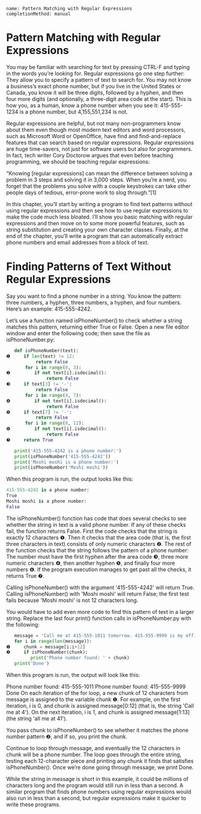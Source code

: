```ngMeta
name: Pattern Matching with Regular Expressions
completionMethod: manual
```

# Pattern Matching with Regular Expressions
You may be familiar with searching for text by pressing CTRL-F and typing in the words you’re looking for. Regular expressions go one step further: They allow you to specify a pattern of text to search for. You may not know a business’s exact phone number, but if you live in the United States or Canada, you know it will be three digits, followed by a hyphen, and then four more digits (and optionally, a three-digit area code at the start). This is how you, as a human, know a phone number when you see it: 415-555-1234 is a phone number, but 4,155,551,234 is not.

Regular expressions are helpful, but not many non-programmers know about them even though most modern text editors and word processors, such as Microsoft Word or OpenOffice, have find and find-and-replace features that can search based on regular expressions. Regular expressions are huge time-savers, not just for software users but also for programmers. In fact, tech writer Cory Doctorow argues that even before teaching programming, we should be teaching regular expressions:

“Knowing [regular expressions] can mean the difference between solving a problem in 3 steps and solving it in 3,000 steps. When you’re a nerd, you forget that the problems you solve with a couple keystrokes can take other people days of tedious, error-prone work to slog through.”[1]

In this chapter, you’ll start by writing a program to find text patterns without using regular expressions and then see how to use regular expressions to make the code much less bloated. I’ll show you basic matching with regular expressions and then move on to some more powerful features, such as string substitution and creating your own character classes. Finally, at the end of the chapter, you’ll write a program that can automatically extract phone numbers and email addresses from a block of text.

# Finding Patterns of Text Without Regular Expressions
Say you want to find a phone number in a string. You know the pattern: three numbers, a hyphen, three numbers, a hyphen, and four numbers. Here’s an example: 415-555-4242.

Let’s use a function named isPhoneNumber() to check whether a string matches this pattern, returning either True or False. Open a new file editor window and enter the following code; then save the file as isPhoneNumber.py:

```python
   def isPhoneNumber(text):
❶     if len(text) != 12:
           return False
       for i in range(0, 3):
❷         if not text[i].isdecimal():
               return False
❸     if text[3] != '-':
           return False
       for i in range(4, 7):
❹         if not text[i].isdecimal():
               return False
❺     if text[7] != '-':
           return False
       for i in range(8, 12):
❻         if not text[i].isdecimal():
               return False
❼     return True

   print('415-555-4242 is a phone number:')
   print(isPhoneNumber('415-555-4242'))
   print('Moshi moshi is a phone number:')
   print(isPhoneNumber('Moshi moshi'))
```
When this program is run, the output looks like this:

```python
415-555-4242 is a phone number:
True
Moshi moshi is a phone number:
False
```
The isPhoneNumber() function has code that does several checks to see whether the string in text is a valid phone number. If any of these checks fail, the function returns False. First the code checks that the string is exactly 12 characters ❶. Then it checks that the area code (that is, the first three characters in text) consists of only numeric characters ❷. The rest of the function checks that the string follows the pattern of a phone number: The number must have the first hyphen after the area code ❸, three more numeric characters ❹, then another hyphen ❺, and finally four more numbers ❻. If the program execution manages to get past all the checks, it returns True ❼.

Calling isPhoneNumber() with the argument '415-555-4242' will return True. Calling isPhoneNumber() with 'Moshi moshi' will return False; the first test fails because 'Moshi moshi' is not 12 characters long.

You would have to add even more code to find this pattern of text in a larger string. Replace the last four print() function calls in isPhoneNumber.py with the following:

```python
   message = 'Call me at 415-555-1011 tomorrow. 415-555-9999 is my office.'
   for i in range(len(message)):
❶     chunk = message[i:i+12]
❷     if isPhoneNumber(chunk):
         print('Phone number found: ' + chunk)
   print('Done')
```
When this program is run, the output will look like this:


Phone number found: 415-555-1011
Phone number found: 415-555-9999
Done
On each iteration of the for loop, a new chunk of 12 characters from message is assigned to the variable chunk ❶. For example, on the first iteration, i is 0, and chunk is assigned message[0:12] (that is, the string 'Call me at 4'). On the next iteration, i is 1, and chunk is assigned message[1:13] (the string 'all me at 41').

You pass chunk to isPhoneNumber() to see whether it matches the phone number pattern ❷, and if so, you print the chunk.

Continue to loop through message, and eventually the 12 characters in chunk will be a phone number. The loop goes through the entire string, testing each 12-character piece and printing any chunk it finds that satisfies isPhoneNumber(). Once we’re done going through message, we print Done.

While the string in message is short in this example, it could be millions of characters long and the program would still run in less than a second. A similar program that finds phone numbers using regular expressions would also run in less than a second, but regular expressions make it quicker to write these programs.

